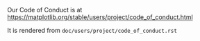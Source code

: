 <!--placeholder page so Github knows we have a CoC-->

Our Code of Conduct is at
https://matplotlib.org/stable/users/project/code_of_conduct.html

It is rendered from `doc/users/project/code_of_conduct.rst`
